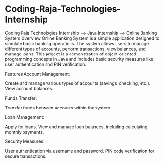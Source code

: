 # Coding-Raja-Technologies-Internship
Coding Raja Technologies Internship --> Java Internship --> Online Banking System
Overview
Online Banking System is a simple application designed to simulate basic banking operations. The system allows users to manage different types of accounts, perform transactions, view balances, and manage loans. This project is a demonstration of object-oriented programming concepts in Java and includes basic security measures like user authentication and PIN verification.

Features
Account Management:

Create and manage various types of accounts (savings, checking, etc.).
View account balances.

Funds Transfer:

Transfer funds between accounts within the system.

Loan Management:

Apply for loans.
View and manage loan balances, including calculating monthly payments.

Security Measures:

User authentication via username and password.
PIN code verification for secure transactions.
